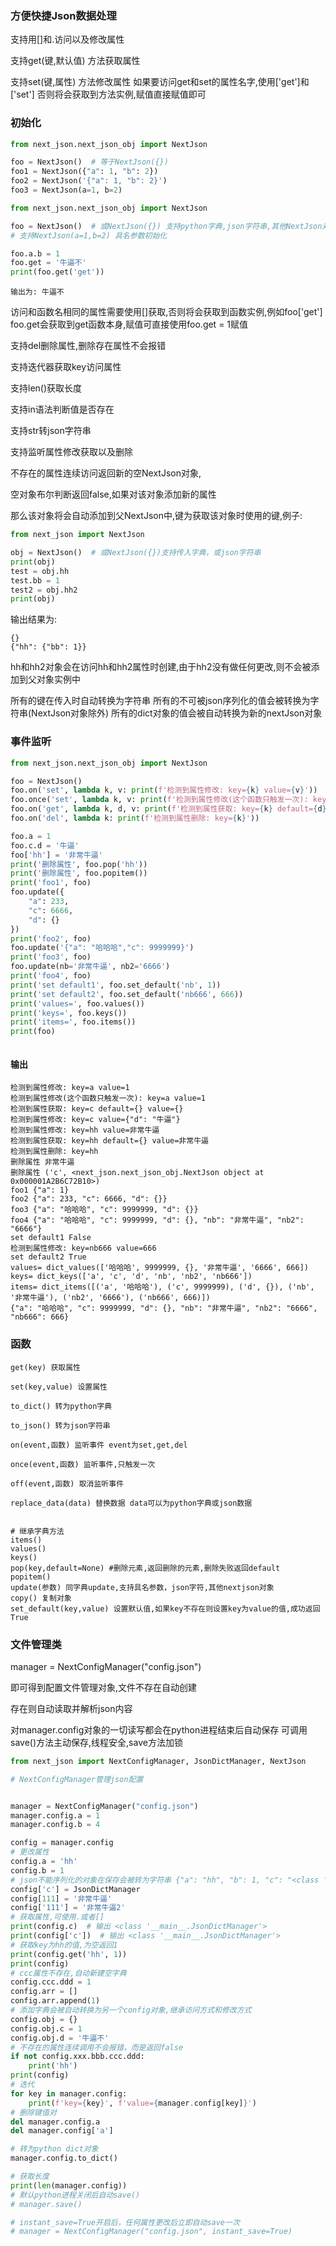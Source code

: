 ### 方便快捷Json数据处理

支持用[]和.访问以及修改属性

支持get(键,默认值) 方法获取属性

支持set(键,属性) 方法修改属性
如果要访问get和set的属性名字,使用['get']和['set']
否则将会获取到方法实例,赋值直接赋值即可

### 初始化

```python
from next_json.next_json_obj import NextJson

foo = NextJson()  # 等于NextJson({})
foo1 = NextJson({"a": 1, "b": 2})
foo2 = NextJson('{"a": 1, "b": 2}')
foo3 = NextJson(a=1, b=2)

```

```python
from next_json.next_json_obj import NextJson

foo = NextJson()  # 或NextJson({}) 支持python字典,json字符串,其他NextJson对象,
# 支持NextJson(a=1,b=2) 具名参数初始化

foo.a.b = 1
foo.get = '牛逼不'
print(foo.get('get'))
```
```angular2html
输出为: 牛逼不
```

访问和函数名相同的属性需要使用[]获取,否则将会获取到函数实例,例如foo['get']
foo.get会获取到get函数本身,赋值可直接使用foo.get = 1赋值


支持del删除属性,删除存在属性不会报错

支持迭代器获取key访问属性

支持len()获取长度

支持in语法判断值是否存在

支持str转json字符串

支持监听属性修改获取以及删除

不存在的属性连续访问返回新的空NextJson对象,

空对象布尔判断返回false,如果对该对象添加新的属性

那么该对象将会自动添加到父NextJson中,键为获取该对象时使用的键,例子:

```python
from next_json import NextJson

obj = NextJson()  # 或NextJson({})支持传入字典，或json字符串
print(obj)
test = obj.hh
test.bb = 1
test2 = obj.hh2
print(obj)
```

输出结果为:

```
{}
{"hh": {"bb": 1}}
```

hh和hh2对象会在访问hh和hh2属性时创建,由于hh2没有做任何更改,则不会被添加到父对象实例中

所有的键在传入时自动转换为字符串
所有的不可被json序列化的值会被转换为字符串(NextJson对象除外)
所有的dict对象的值会被自动转换为新的nextJson对象

### 事件监听

```python
from next_json.next_json_obj import NextJson

foo = NextJson()
foo.on('set', lambda k, v: print(f'检测到属性修改: key={k} value={v}'))
foo.once('set', lambda k, v: print(f'检测到属性修改(这个函数只触发一次): key={k} value={v}'))
foo.on('get', lambda k, d, v: print(f'检测到属性获取: key={k} default={d} value={v}'))
foo.on('del', lambda k: print(f'检测到属性删除: key={k}'))

foo.a = 1
foo.c.d = '牛逼'
foo['hh'] = '非常牛逼'
print('删除属性', foo.pop('hh'))
print('删除属性', foo.popitem())
print('foo1', foo)
foo.update({
    "a": 233,
    "c": 6666,
    "d": {}
})
print('foo2', foo)
foo.update('{"a": "哈哈哈","c": 9999999}')
print('foo3', foo)
foo.update(nb='非常牛逼', nb2='6666')
print('foo4', foo)
print('set default1', foo.set_default('nb', 1))
print('set default2', foo.set_default('nb666', 666))
print('values=', foo.values())
print('keys=', foo.keys())
print('items=', foo.items())
print(foo)



```

#### 输出
```text
检测到属性修改: key=a value=1
检测到属性修改(这个函数只触发一次): key=a value=1
检测到属性获取: key=c default={} value={}
检测到属性修改: key=c value={"d": "牛逼"}
检测到属性修改: key=hh value=非常牛逼
检测到属性获取: key=hh default={} value=非常牛逼
检测到属性删除: key=hh
删除属性 非常牛逼
删除属性 ('c', <next_json.next_json_obj.NextJson object at 0x000001A2B6C72B10>)
foo1 {"a": 1}
foo2 {"a": 233, "c": 6666, "d": {}}
foo3 {"a": "哈哈哈", "c": 9999999, "d": {}}
foo4 {"a": "哈哈哈", "c": 9999999, "d": {}, "nb": "非常牛逼", "nb2": "6666"}
set default1 False
检测到属性修改: key=nb666 value=666
set default2 True
values= dict_values(['哈哈哈', 9999999, {}, '非常牛逼', '6666', 666])
keys= dict_keys(['a', 'c', 'd', 'nb', 'nb2', 'nb666'])
items= dict_items([('a', '哈哈哈'), ('c', 9999999), ('d', {}), ('nb', '非常牛逼'), ('nb2', '6666'), ('nb666', 666)])
{"a": "哈哈哈", "c": 9999999, "d": {}, "nb": "非常牛逼", "nb2": "6666", "nb666": 666}
```

### 函数

```angular2html
get(key) 获取属性

set(key,value) 设置属性

to_dict() 转为python字典

to_json() 转为json字符串

on(event,函数) 监听事件 event为set,get,del

once(event,函数) 监听事件,只触发一次

off(event,函数) 取消监听事件

replace_data(data) 替换数据 data可以为python字典或json数据


# 继承字典方法
items()
values()
keys()
pop(key,default=None) #删除元素,返回删除的元素,删除失败返回default
popitem()
update(参数) 同字典update,支持具名参数，json字符,其他nextjson对象
copy() 复制对象
set_default(key,value) 设置默认值,如果key不存在则设置key为value的值,成功返回True
```

### 文件管理类

manager = NextConfigManager("config.json")

即可得到配置文件管理对象,文件不存在自动创建

存在则自动读取并解析json内容

对manager.config对象的一切读写都会在python进程结束后自动保存
可调用save()方法主动保存,线程安全,save方法加锁

```python
from next_json import NextConfigManager, JsonDictManager, NextJson

# NextConfigManager管理json配置


manager = NextConfigManager("config.json")
manager.config.a = 1
manager.config.b = 4

config = manager.config
# 更改属性
config.a = 'hh'
config.b = 1
# json不能序列化的对象在保存会被转为字符串 {"a": "hh", "b": 1, "c": "<class '__main__.JsonDictManager'>"}
config['c'] = JsonDictManager
config[111] = '非常牛逼'
config['111'] = '非常牛逼2'
# 获取属性,可使用.或者[]
print(config.c)  # 输出 <class '__main__.JsonDictManager'>
print(config['c'])  # 输出 <class '__main__.JsonDictManager'>
# 获取key为hh的值,为空返回1
print(config.get('hh', 1))
print(config)
# ccc属性不存在,自动新建空字典
config.ccc.ddd = 1
config.arr = []
config.arr.append(1)
# 添加字典会被自动转换为另一个config对象,继承访问方式和修改方式
config.obj = {}
config.obj.c = 1
config.obj.d = '牛逼不'
# 不存在的属性连续调用不会报错，而是返回false
if not config.xxx.bbb.ccc.ddd:
    print('hh')
print(config)
# 迭代
for key in manager.config:
    print(f'key={key}', f'value={manager.config[key]}')
# 删除键值对
del manager.config.a
del manager.config['a']

# 转为python dict对象
manager.config.to_dict()

# 获取长度
print(len(manager.config))
# 默认python进程关闭后自动save()
# manager.save()

# instant_save=True开启后，任何属性更改后立即自动save一次
# manager = NextConfigManager("config.json", instant_save=True)


```